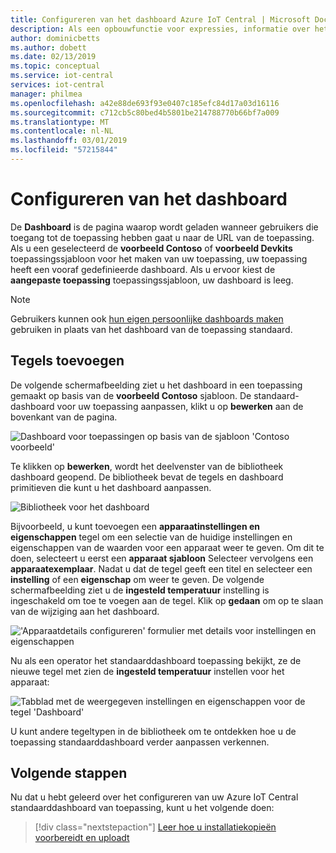 ```yaml
---
title: Configureren van het dashboard Azure IoT Central | Microsoft Docs
description: Als een opbouwfunctie voor expressies, informatie over het configureren van het standaarddashboard voor de Azure IoT Central-toepassing.
author: dominicbetts
ms.author: dobett
ms.date: 02/13/2019
ms.topic: conceptual
ms.service: iot-central
services: iot-central
manager: philmea
ms.openlocfilehash: a42e88de693f93e0407c185efc84d17a03d16116
ms.sourcegitcommit: c712cb5c80bed4b5801be214788770b66bf7a009
ms.translationtype: MT
ms.contentlocale: nl-NL
ms.lasthandoff: 03/01/2019
ms.locfileid: "57215844"
---
```

# <a name="configure-the-application-dashboard"></a>Configureren van het dashboard

De **Dashboard** is de pagina waarop wordt geladen wanneer gebruikers die toegang tot de toepassing hebben gaat u naar de URL van de toepassing. Als u een geselecteerd de **voorbeeld Contoso** of **voorbeeld Devkits** toepassingssjabloon voor het maken van uw toepassing, uw toepassing heeft een vooraf gedefinieerde dashboard. Als u ervoor kiest de **aangepaste toepassing** toepassingssjabloon, uw dashboard is leeg.

> [!NOTE]
> Gebruikers kunnen ook [hun eigen persoonlijke dashboards maken](howto-personalize-dashboard.md) gebruiken in plaats van het dashboard van de toepassing standaard.

## <a name="add-tiles"></a>Tegels toevoegen

De volgende schermafbeelding ziet u het dashboard in een toepassing gemaakt op basis van de **voorbeeld Contoso** sjabloon. De standaard-dashboard voor uw toepassing aanpassen, klikt u op **bewerken** aan de bovenkant van de pagina.

![Dashboard voor toepassingen op basis van de sjabloon 'Contoso voorbeeld'](media/howto-configure-homepage/image1.png)

Te klikken op **bewerken**, wordt het deelvenster van de bibliotheek dashboard geopend. De bibliotheek bevat de tegels en dashboard primitieven die kunt u het dashboard aanpassen.

![Bibliotheek voor het dashboard](media/howto-configure-homepage/image2.png)

Bijvoorbeeld, u kunt toevoegen een **apparaatinstellingen en eigenschappen** tegel om een selectie van de huidige instellingen en eigenschappen van de waarden voor een apparaat weer te geven. Om dit te doen, selecteert u eerst een **apparaat sjabloon** Selecteer vervolgens een **apparaatexemplaar**. Nadat u dat de tegel geeft een titel en selecteer een **instelling** of een **eigenschap** om weer te geven. De volgende schermafbeelding ziet u de **ingesteld temperatuur** instelling is ingeschakeld om toe te voegen aan de tegel. Klik op **gedaan** om op te slaan van de wijziging aan het dashboard.

!['Apparaatdetails configureren' formulier met details voor instellingen en eigenschappen](media/howto-configure-homepage/image3.png)

Nu als een operator het standaarddashboard toepassing bekijkt, ze de nieuwe tegel met zien de **ingesteld temperatuur** instellen voor het apparaat:

![Tabblad met de weergegeven instellingen en eigenschappen voor de tegel 'Dashboard'](media/howto-configure-homepage/image4.png)

U kunt andere tegeltypen in de bibliotheek om te ontdekken hoe u de toepassing standaarddashboard verder aanpassen verkennen.

## <a name="next-steps"></a>Volgende stappen

Nu dat u hebt geleerd over het configureren van uw Azure IoT Central standaarddashboard van toepassing, kunt u het volgende doen:

> [!div class="nextstepaction"]
> [Leer hoe u installatiekopieën voorbereidt en uploadt](howto-prepare-images.md)
